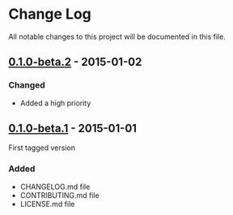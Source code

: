 # Change Log
All notable changes to this project will be documented in this file.

## [0.1.0-beta.2](https://github.com/AsgardCms/Core/releases/tag/0.1.0-beta.2) - 2015-01-02

### Changed

- Added a high priority


## [0.1.0-beta.1](https://github.com/AsgardCms/Core/releases/tag/0.1.0-beta.1) - 2015-01-01

First tagged version

### Added
- CHANGELOG.md file
- CONTRIBUTING.md file
- LICENSE.md file
